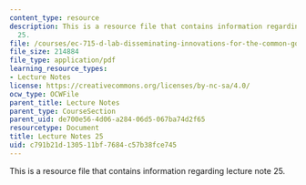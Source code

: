 ```yaml
---
content_type: resource
description: This is a resource file that contains information regarding lecture note
  25.
file: /courses/ec-715-d-lab-disseminating-innovations-for-the-common-good-spring-2007/c791b21d130511bf7684c57b38fce745_MITEC_715S07_notes25.pdf
file_size: 214884
file_type: application/pdf
learning_resource_types:
- Lecture Notes
license: https://creativecommons.org/licenses/by-nc-sa/4.0/
ocw_type: OCWFile
parent_title: Lecture Notes
parent_type: CourseSection
parent_uid: de700e56-4d06-a284-06d5-067ba74d2f65
resourcetype: Document
title: Lecture Notes 25
uid: c791b21d-1305-11bf-7684-c57b38fce745
---
```

This is a resource file that contains information regarding lecture note 25.